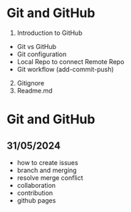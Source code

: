 # Git and GitHub

1. Introduction to GitHub

- Git vs GitHub
- Git configuration
- Local Repo to connect Remote Repo
- Git workflow (add-commit-push)

2. Gitignore
3. Readme.md

# Git and GitHub

## 31/05/2024

- how to create issues
- branch and merging
- resolve merge conflict
- collaboration
- contribution
- github pages
